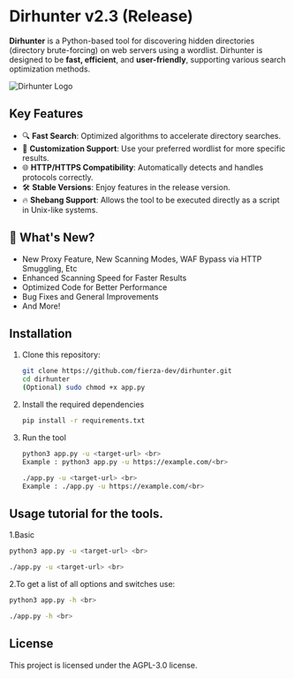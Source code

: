# Dirhunter v2.3 (Release)

**Dirhunter** is a Python-based tool for discovering hidden directories (directory brute-forcing) on web servers using a wordlist. Dirhunter is designed to be **fast, efficient**, and **user-friendly**, supporting various search optimization methods.

![Dirhunter Logo](https://i.ibb.co.com/mV2gkfRt/Screenshot-From-2025-02-25-18-36-23.png)

## Key Features  
- 🔍 **Fast Search**: Optimized algorithms to accelerate directory searches.  
- 🧰 **Customization Support**: Use your preferred wordlist for more specific results.    
- 🌐 **HTTP/HTTPS Compatibility**: Automatically detects and handles protocols correctly.  
- 🛠️ **Stable Versions**: Enjoy features in the release version.
- 🔥 **Shebang Support**: Allows the tool to be executed directly as a script in Unix-like systems.

## 🚀 What's New?
- New Proxy Feature, New Scanning Modes, WAF Bypass via HTTP Smuggling, Etc
- Enhanced Scanning Speed for Faster Results
- Optimized Code for Better Performance
- Bug Fixes and General Improvements
- And More!

## Installation
1. Clone this repository:  
   ```bash
   git clone https://github.com/fierza-dev/dirhunter.git
   cd dirhunter
   (Optional) sudo chmod +x app.py
   ```
2. Install the required dependencies <br>
   ```bash
   pip install -r requirements.txt
    ```
4. Run the tool <br>
   ```bash
   python3 app.py -u <target-url> <br>
   Example : python3 app.py -u https://example.com/<br>
   ```
   ```bash
   ./app.py -u <target-url> <br>
   Example : ./app.py -u https://example.com/<br>
    ```
## Usage tutorial for the tools.
1.Basic
   ```bash
   python3 app.py -u <target-url> <br>
   ```
   ```bash
   ./app.py -u <target-url> <br>
   ```

 2.To get a list of all options and switches use:
   ```bash
   python3 app.py -h <br>
   ```
   ```bash
   ./app.py -h <br>
   ```

## License
This project is licensed under the AGPL-3.0 license.
